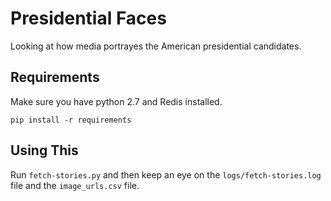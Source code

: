 Presidential Faces
==================

Looking at how media portrayes the American presidential candidates.

Requirements
------------

Make sure you have python 2.7 and Redis installed.

```
pip install -r requirements
```

Using This
----------

Run `fetch-stories.py` and then keep an eye on the `logs/fetch-stories.log` file and the `image_urls.csv` file.
